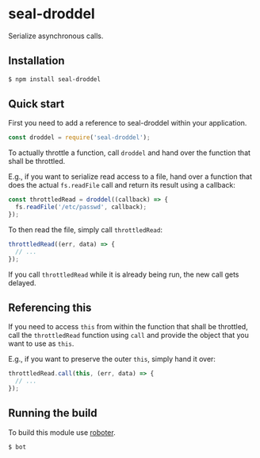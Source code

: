 # seal-droddel

Serialize asynchronous calls.

## Installation

```bash
$ npm install seal-droddel
```

## Quick start

First you need to add a reference to seal-droddel within your application.

```javascript
const droddel = require('seal-droddel');
```

To actually throttle a function, call `droddel` and hand over the function
that shall be throttled.

E.g., if you want to serialize read access to a file, hand over a function
that does the actual `fs.readFile` call and return its result using a
callback:

```javascript
const throttledRead = droddel((callback) => {
  fs.readFile('/etc/passwd', callback);
});
```

To then read the file, simply call `throttledRead`:

```javascript
throttledRead((err, data) => {
  // ...
});
```

If you call `throttledRead` while it is already being run, the new call gets
delayed.

## Referencing this

If you need to access `this` from within the function that shall be
throttled, call the `throttledRead` function using `call` and provide the
object that you want to use as `this`.

E.g., if you want to preserve the outer `this`, simply hand it over:

```javascript
throttledRead.call(this, (err, data) => {
  // ...
});
```

## Running the build

To build this module use [roboter](https://www.npmjs.com/package/roboter).

```bash
$ bot
```
